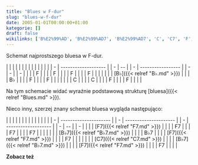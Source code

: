 ```yaml
---
title: "Blues w F-dur"
slug: "blues-w-f-dur"
date: 2005-01-01T00:00:00+01:00
kategorie: []
draft: false
wikilinks: ['B%E2%99%AD', 'B%E2%99%AD7', 'B%E2%99%AD7', 'C', 'C7', 'F', 'F', 'F', 'F7', 'F7', 'F7', 'blues']
---
```

Schemat najprostszego bluesa w F-dur.

|   |                     |  |   |    |  |   |                   |  |   |   |  |   |
| - | ------------------- |  | - | -- |  | - | ----------------- |  | - | - |  | - |
| | | F<!-- link nie odnosił się do niczego: 'Blues w F-dur' ('content/książka/Blues_w_F-dur.md') links to 'F' ('content/książka/F.md') and that does not exist -->   |  | | | F  |  | | | F                 |  | | | F |  | | |
| | | [B♭]({{< relref "B♭.md" >}}) |  | | | B♭ |  | | | F<!-- link nie odnosił się do niczego: 'Blues w F-dur' ('content/książka/Blues_w_F-dur.md') links to 'F' ('content/książka/F.md') and that does not exist --> |  | | | F |  | | |
| | | C<!-- link nie odnosił się do niczego: 'Blues w F-dur' ('content/książka/Blues_w_F-dur.md') links to 'C' ('content/książka/C.md') and that does not exist -->   |  | | | C  |  | | | F<!-- link nie odnosił się do niczego: 'Blues w F-dur' ('content/książka/Blues_w_F-dur.md') links to 'F' ('content/książka/F.md') and that does not exist --> |  | | | F |  | | |

Na tym schemacie widać wyraźnie podstawową strukturę
[bluesa]({{< relref "Blues.md" >}}).

Nieco inny, szerzej znany schemat bluesa wygląda następująco:

|   |                       |  |   |                       |  |   |                     |  |   |    |  |   |
| - | --------------------- |  | - | --------------------- |  | - | ------------------- |  | - | -- |  | - |
| | | [F7]({{< relref "F7.md" >}})   |  | | | F7                    |  | | | F7                  |  | | | F7 |  | | |
| | | [B♭7]({{< relref "B♭7.md" >}}) |  | | | B♭7                   |  | | | [F7]({{< relref "F7.md" >}}) |  | | | F7 |  | | |
| | | [C7]({{< relref "C7.md" >}})   |  | | | [B♭7]({{< relref "B♭7.md" >}}) |  | | | [F7]({{< relref "F7.md" >}}) |  | | | F7 |  | | |

**Zobacz też**